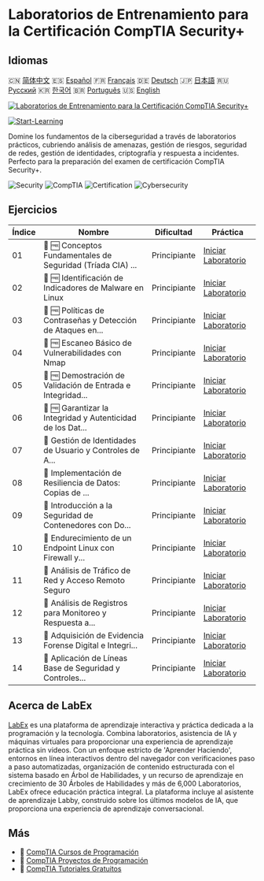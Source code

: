 # Laboratorios de Entrenamiento para la Certificación CompTIA Security+

## Idiomas

🇨🇳 [简体中文](README_zh.md) 🇪🇸 [Español](README_es.md) 🇫🇷 [Français](README_fr.md) 🇩🇪 [Deutsch](README_de.md) 🇯🇵 [日本語](README_ja.md) 🇷🇺 [Русский](README_ru.md) 🇰🇷 [한국어](README_ko.md) 🇧🇷 [Português](README_pt.md) 🇺🇸 [English](README.md) 

[![Laboratorios de Entrenamiento para la Certificación CompTIA Security+](https://cover-creator.labex.io/comptia-security-plus-training-labs.png?lang=es)](https://labex.io/es/courses/comptia-security-plus-training-labs)

[![Start-Learning](https://img.shields.io/badge/Start-Learning-whitesmoke?style=for-the-badge)](https://labex.io/es/courses/comptia-security-plus-training-labs)

Domine los fundamentos de la ciberseguridad a través de laboratorios prácticos, cubriendo análisis de amenazas, gestión de riesgos, seguridad de redes, gestión de identidades, criptografía y respuesta a incidentes. Perfecto para la preparación del examen de certificación CompTIA Security+.

![Security](https://img.shields.io/badge/Security-whitesmoke?style=for-the-badge&logo=security)
![CompTIA](https://img.shields.io/badge/CompTIA-whitesmoke?style=for-the-badge&logo=comptia)
![Certification](https://img.shields.io/badge/Certification-whitesmoke?style=for-the-badge&logo=certification)
![Cybersecurity](https://img.shields.io/badge/Cybersecurity-whitesmoke?style=for-the-badge&logo=cybersecurity)


## Ejercicios

|   Índice | Nombre                                                      | Dificultad   | Práctica                                                                                                                                                                                             |
|----------|-------------------------------------------------------------|--------------|------------------------------------------------------------------------------------------------------------------------------------------------------------------------------------------------------|
|       01 | 🧩 🆓 Conceptos Fundamentales de Seguridad (Tríada CIA) ... | Principiante | <a target='_blank' href='https://labex.io/es/labs/comptia-foundational-security-concepts-cia-triad-in-linux-592882?course=comptia-security-plus-training-labs'>Iniciar Laboratorio</a>               |
|       02 | 🧩 🆓 Identificación de Indicadores de Malware en Linux     | Principiante | <a target='_blank' href='https://labex.io/es/labs/comptia-identifying-malware-indicators-on-linux-592887?course=comptia-security-plus-training-labs'>Iniciar Laboratorio</a>                         |
|       03 | 🧩 🆓 Políticas de Contraseñas y Detección de Ataques en... | Principiante | <a target='_blank' href='https://labex.io/es/labs/comptia-password-policies-and-detecting-attack-in-linux-592888?course=comptia-security-plus-training-labs'>Iniciar Laboratorio</a>                 |
|       04 | 🧩 🆓 Escaneo Básico de Vulnerabilidades con Nmap           | Principiante | <a target='_blank' href='https://labex.io/es/labs/comptia-basic-vulnerability-scanning-with-nmap-594554?course=comptia-security-plus-training-labs'>Iniciar Laboratorio</a>                          |
|       05 | 🧩 🆓 Demostración de Validación de Entrada e Integridad... | Principiante | <a target='_blank' href='https://labex.io/es/labs/comptia-demonstrating-input-validation-and-code-integrity-594556?course=comptia-security-plus-training-labs'>Iniciar Laboratorio</a>               |
|       06 | 🧩 🆓 Garantizar la Integridad y Autenticidad de los Dat... | Principiante | <a target='_blank' href='https://labex.io/es/labs/comptia-ensuring-data-integrity-and-authenticity-with-cryptography-594576?course=comptia-security-plus-training-labs'>Iniciar Laboratorio</a>      |
|       07 | 🧩  Gestión de Identidades de Usuario y Controles de A...   | Principiante | <a target='_blank' href='https://labex.io/es/labs/comptia-managing-user-identities-and-access-controls-in-linux-594585?course=comptia-security-plus-training-labs'>Iniciar Laboratorio</a>           |
|       08 | 🧩  Implementación de Resiliencia de Datos: Copias de ...   | Principiante | <a target='_blank' href='https://labex.io/es/labs/comptia-implementing-data-resilience-backups-and-file-integrity-594583?course=comptia-security-plus-training-labs'>Iniciar Laboratorio</a>         |
|       09 | 🧩  Introducción a la Seguridad de Contenedores con Do...   | Principiante | <a target='_blank' href='https://labex.io/es/labs/comptia-introduction-to-container-security-with-docker-594584?course=comptia-security-plus-training-labs'>Iniciar Laboratorio</a>                  |
|       10 | 🧩  Endurecimiento de un Endpoint Linux con Firewall y...   | Principiante | <a target='_blank' href='https://labex.io/es/labs/comptia-hardening-a-linux-endpoint-with-firewall-and-service-management-594582?course=comptia-security-plus-training-labs'>Iniciar Laboratorio</a> |
|       11 | 🧩  Análisis de Tráfico de Red y Acceso Remoto Seguro       | Principiante | <a target='_blank' href='https://labex.io/es/labs/comptia-network-traffic-analysis-and-secure-remote-access-594587?course=comptia-security-plus-training-labs'>Iniciar Laboratorio</a>               |
|       12 | 🧩  Análisis de Registros para Monitoreo y Respuesta a...   | Principiante | <a target='_blank' href='https://labex.io/es/labs/comptia-monitoring-and-incident-response-log-analysis-594586?course=comptia-security-plus-training-labs'>Iniciar Laboratorio</a>                   |
|       13 | 🧩  Adquisición de Evidencia Forense Digital e Integri...   | Principiante | <a target='_blank' href='https://labex.io/es/labs/comptia-digital-forensics-evidence-acquisition-and-integrity-594581?course=comptia-security-plus-training-labs'>Iniciar Laboratorio</a>            |
|       14 | 🧩  Aplicación de Líneas Base de Seguridad y Controles...   | Principiante | <a target='_blank' href='https://labex.io/es/labs/comptia-applying-security-baselines-and-compliance-controls-594580?course=comptia-security-plus-training-labs'>Iniciar Laboratorio</a>             |

## Acerca de LabEx

[LabEx](https://labex.io) es una plataforma de aprendizaje interactiva y práctica dedicada a la programación y la tecnología. Combina laboratorios, asistencia de IA y máquinas virtuales para proporcionar una experiencia de aprendizaje práctica sin videos. Con un enfoque estricto de 'Aprender Haciendo', entornos en línea interactivos dentro del navegador con verificaciones paso a paso automatizadas, organización de contenido estructurada con el sistema basado en Árbol de Habilidades, y un recurso de aprendizaje en crecimiento de 30 Árboles de Habilidades y más de 6,000 Laboratorios, LabEx ofrece educación práctica integral. La plataforma incluye al asistente de aprendizaje Labby, construido sobre los últimos modelos de IA, que proporciona una experiencia de aprendizaje conversacional.

## Más

- 🔗 [CompTIA Cursos de Programación](https://github.com/labex-labs/awesome-programming-courses)
- 🔗 [CompTIA Proyectos de Programación](https://github.com/labex-labs/awesome-programming-projects)
- 🔗 [CompTIA Tutoriales Gratuitos](https://github.com/labex-labs/comptia-free-tutorials)

